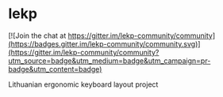# lekp

[![Join the chat at https://gitter.im/lekp-community/community](https://badges.gitter.im/lekp-community/community.svg)](https://gitter.im/lekp-community/community?utm_source=badge&utm_medium=badge&utm_campaign=pr-badge&utm_content=badge)

Lithuanian ergonomic keyboard layout project
